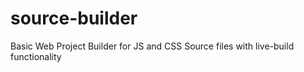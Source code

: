 # source-builder
Basic Web Project Builder for JS and CSS Source files with live-build functionality
